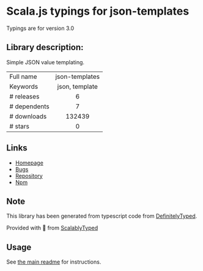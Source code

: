 
# Scala.js typings for json-templates

Typings are for version 3.0

## Library description:
Simple JSON value templating.

|                    |                 |
| ------------------ | :-------------: |
| Full name          | json-templates |
| Keywords           | json, template |
| # releases         | 6 |
| # dependents       | 7 |
| # downloads        | 132439 |
| # stars            | 0 |

## Links
- [Homepage](https://github.com/datavis-tech/json-templates#readme)
- [Bugs](https://github.com/datavis-tech/json-templates/issues)
- [Repository](https://github.com/datavis-tech/json-templates)
- [Npm](https://www.npmjs.com/package/json-templates)
    


## Note
This library has been generated from typescript code from [DefinitelyTyped](https://definitelytyped.org).

Provided with :purple_heart: from [ScalablyTyped](https://github.com/oyvindberg/ScalablyTyped)

## Usage
See [the main readme](../../readme.md) for instructions.


